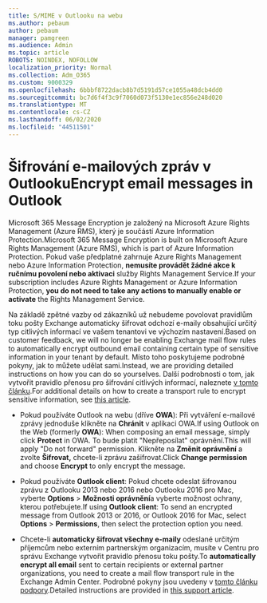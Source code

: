 ```yaml
---
title: S/MIME v Outlooku na webu
ms.author: pebaum
author: pebaum
manager: pamgreen
ms.audience: Admin
ms.topic: article
ROBOTS: NOINDEX, NOFOLLOW
localization_priority: Normal
ms.collection: Adm_O365
ms.custom: 9000329
ms.openlocfilehash: 6bbbf8722dacb8b7d5191d57ce1055a48dcb4dd0
ms.sourcegitcommit: bc7d6f4f3c9f7060d073f5130e1ec856e248d020
ms.translationtype: MT
ms.contentlocale: cs-CZ
ms.lasthandoff: 06/02/2020
ms.locfileid: "44511501"
---
```

# <a name="encrypt-email-messages-in-outlook"></a><span data-ttu-id="22fc7-102">Šifrování e-mailových zpráv v Outlooku</span><span class="sxs-lookup"><span data-stu-id="22fc7-102">Encrypt email messages in Outlook</span></span>

<span data-ttu-id="22fc7-103">Microsoft 365 Message Encryption je založený na Microsoft Azure Rights Management (Azure RMS), který je součástí Azure Information Protection.</span><span class="sxs-lookup"><span data-stu-id="22fc7-103">Microsoft 365 Message Encryption is built on Microsoft Azure Rights Management (Azure RMS), which is part of Azure Information Protection.</span></span> <span data-ttu-id="22fc7-104">Pokud vaše předplatné zahrnuje Azure Rights Management nebo Azure Information Protection, **nemusíte provádět žádné akce k ručnímu povolení nebo aktivaci** služby Rights Management Service.</span><span class="sxs-lookup"><span data-stu-id="22fc7-104">If your subscription includes Azure Rights Management or Azure Information Protection, **you do not need to take any actions to manually enable or activate** the Rights Management Service.</span></span>

<span data-ttu-id="22fc7-105">Na základě zpětné vazby od zákazníků už nebudeme povolovat pravidlům toku pošty Exchange automaticky šifrovat odchozí e-maily obsahující určitý typ citlivých informací ve vašem tenantovi ve výchozím nastavení.</span><span class="sxs-lookup"><span data-stu-id="22fc7-105">Based on customer feedback, we will no longer be enabling Exchange mail flow rules to automatically encrypt outbound email containing certain type of sensitive information in your tenant by default.</span></span> <span data-ttu-id="22fc7-106">Místo toho poskytujeme podrobné pokyny, jak to můžete udělat sami.</span><span class="sxs-lookup"><span data-stu-id="22fc7-106">Instead, we are providing detailed instructions on how you can do so yourselves.</span></span> <span data-ttu-id="22fc7-107">Další podrobnosti o tom, jak vytvořit pravidlo přenosu pro šifrování citlivých informací, naleznete [v tomto článku](https://aka.ms/OmeEtr).</span><span class="sxs-lookup"><span data-stu-id="22fc7-107">For additional details on how to create a transport rule to encrypt sensitive information, see [this article](https://aka.ms/OmeEtr).</span></span>

- <span data-ttu-id="22fc7-108">Pokud používáte Outlook na webu (dříve **OWA**): Při vytváření e-mailové zprávy jednoduše klikněte na **Chránit** v aplikaci OWA.</span><span class="sxs-lookup"><span data-stu-id="22fc7-108">If using Outlook on the Web (formerly **OWA**): When composing an email message, simply click **Protect** in OWA.</span></span> <span data-ttu-id="22fc7-109">To bude platit "Nepřeposílat" oprávnění.</span><span class="sxs-lookup"><span data-stu-id="22fc7-109">This will apply "Do not forward" permission.</span></span> <span data-ttu-id="22fc7-110">Klikněte na **Změnit oprávnění** a zvolte **Šifrovat,** chcete-li zprávu zašifrovat.</span><span class="sxs-lookup"><span data-stu-id="22fc7-110">Click **Change permission** and choose **Encrypt** to only encrypt the message.</span></span>

- <span data-ttu-id="22fc7-111">Pokud používáte **Outlook client**: Pokud chcete odeslat šifrovanou zprávu z Outlooku 2013 nebo 2016 nebo Outlooku 2016 pro Mac, vyberte **Options**  >  **Možnosti oprávnění**a vyberte možnost ochrany, kterou potřebujete.</span><span class="sxs-lookup"><span data-stu-id="22fc7-111">If using **Outlook client**: To send an encrypted message from Outlook 2013 or 2016, or Outlook 2016 for Mac, select **Options** > **Permissions**, then select the protection option you need.</span></span>

- <span data-ttu-id="22fc7-112">Chcete-li **automaticky šifrovat všechny e-maily** odeslané určitým příjemcům nebo externím partnerským organizacím, musíte v Centru pro správu Exchange vytvořit pravidlo přenosu toku pošty.</span><span class="sxs-lookup"><span data-stu-id="22fc7-112">To **automatically encrypt all email** sent to certain recipients or external partner organizations, you need to create a mail flow transport rule in the Exchange Admin Center.</span></span> <span data-ttu-id="22fc7-113">Podrobné pokyny jsou uvedeny v [tomto článku podpory](https://docs.microsoft.com/microsoft-365/compliance/define-mail-flow-rules-to-encrypt-email#create-mail-flow-rules-to-encrypt-email-messages-with-the-new-ome-capabilities).</span><span class="sxs-lookup"><span data-stu-id="22fc7-113">Detailed instructions are provided in [this support article](https://docs.microsoft.com/microsoft-365/compliance/define-mail-flow-rules-to-encrypt-email#create-mail-flow-rules-to-encrypt-email-messages-with-the-new-ome-capabilities).</span></span>

